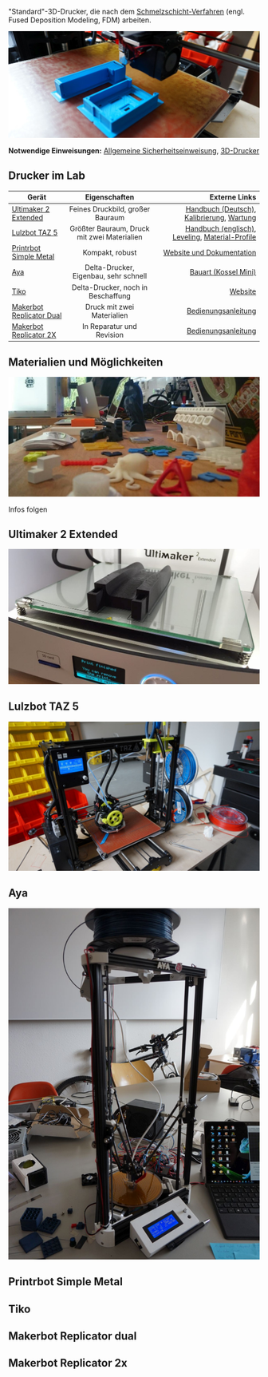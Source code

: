 "Standard"-3D-Drucker, die nach dem [Schmelzschicht-Verfahren](https://de.wikipedia.org/wiki/Fused_Deposition_Modeling) (engl. Fused Deposition Modeling, FDM) arbeiten.  

![3D-Druck, laufend](img_3d-drucker/fdm.jpg)

**Notwendige Einweisungen:** [Allgemeine Sicherheitseinweisung](!Regeln/Allgemeine_Sicherheitseinweisung), [3D-Drucker](!Regeln/Einweisung_3D-Drucker)

## Drucker im Lab

Gerät |  Eigenschaften  | Externe Links
------|:---------------:|------:
[Ultimaker 2 Extended](#um2e) | Feines Druckbild, großer Bauraum | [Handbuch (Deutsch)](https://ultimaker.com/download/3345/UserManual-UM2Extended-v1-DE.pdf), [Kalibrierung](https://ultimaker.com/en/resources/168-calibration), [Wartung](https://ultimaker.com/en/resources/174-cleaning-the-glass-plate)
[Lulzbot TAZ 5](#taz5) | Größter Bauraum, Druck mit zwei Materialien | [Handbuch (englisch)](http://download.lulzbot.com/TAZ/5.0_0.5noz/documentation/Manual/9780989378475_interior.pdf), [Leveling](https://www.youtube.com/watch?v=EdB8jbXFfns), [Material-Profile](https://www.lulzbot.com/taz-cura-profiles)
[Printrbot Simple Metal](#pbsm) | Kompakt, robust | [Website und Dokumentation](http://printrbot.com/project/simple-metal/)
[Aya](#aya) | Delta-Drucker, Eigenbau, sehr schnell | [Bauart (Kossel Mini)](http://reprap.org/wiki/Kossel)
[Tiko](#tiko) | Delta-Drucker, noch in Beschaffung | [Website](https://www.tiko3d.com/) |
[Makerbot Replicator Dual](#mbrep) | Druck mit zwei Materialien | [Bedienungsanleitung](http://support.makerbot.com/learn/earlier-products/replicator-original)
[Makerbot Replicator 2X](#mbrep) | In Reparatur und Revision |  [Bedienungsanleitung](https://eu.makerbot.com/fileadmin/Inhalte/Support/Manuals/Quick_Start_Guides/MakerBot_Replicator2X_UserManual_Ger.pdf)

## Materialien und Möglichkeiten

![3D-Drucke](img_3d-drucker/prints.jpg)

Infos folgen

## Ultimaker 2 Extended <a name="um2e"></a>
![](img_3d-drucker/um2e.JPG)

## Lulzbot TAZ 5 <a name="taz5"></a>
![](img_3d-drucker/taz5.JPG)

## Aya <a name="aya"></a>
![](img_3d-drucker/aya.JPG)


## Printrbot Simple Metal <a name="pbsm"></a>

## Tiko <a name="tiko"></a>

## Makerbot Replicator dual <a name="mbrep"></a>


## Makerbot Replicator 2x <a name="mbrep2x"></a>
